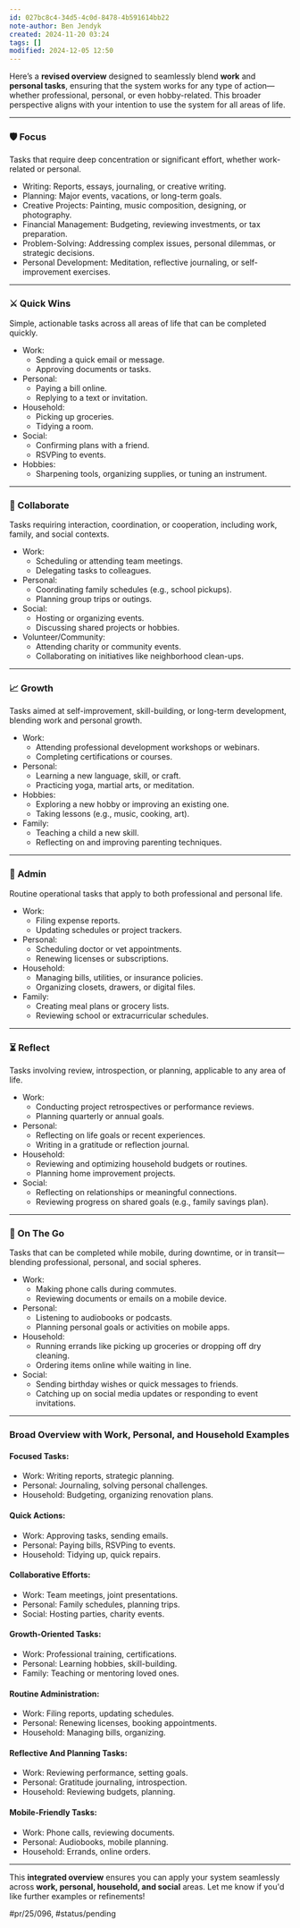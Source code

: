 ```yaml
---
id: 027bc8c4-34d5-4c0d-8478-4b591614bb22
note-author: Ben Jendyk
created: 2024-11-20 03:24
tags: []
modified: 2024-12-05 12:50
---
```


Here’s a **revised overview** designed to seamlessly blend **work** and **personal tasks**, ensuring that the system works for any type of action—whether professional, personal, or even hobby-related. This broader perspective aligns with your intention to use the system for all areas of life.

---

### **🛡️ Focus**

Tasks that require deep concentration or significant effort, whether work-related or personal.

- Writing: Reports, essays, journaling, or creative writing.
- Planning: Major events, vacations, or long-term goals.
- Creative Projects: Painting, music composition, designing, or photography.
- Financial Management: Budgeting, reviewing investments, or tax preparation.
- Problem-Solving: Addressing complex issues, personal dilemmas, or strategic decisions.
- Personal Development: Meditation, reflective journaling, or self-improvement exercises.

---

### **⚔️ Quick Wins**

Simple, actionable tasks across all areas of life that can be completed quickly.

- Work:
  - Sending a quick email or message.
  - Approving documents or tasks.
- Personal:
  - Paying a bill online.
  - Replying to a text or invitation.
- Household:
  - Picking up groceries.
  - Tidying a room.
- Social:
  - Confirming plans with a friend.
  - RSVPing to events.
- Hobbies:
  - Sharpening tools, organizing supplies, or tuning an instrument.

---

### **🤝 Collaborate**

Tasks requiring interaction, coordination, or cooperation, including work, family, and social contexts.

- Work:
  - Scheduling or attending team meetings.
  - Delegating tasks to colleagues.
- Personal:
  - Coordinating family schedules (e.g., school pickups).
  - Planning group trips or outings.
- Social:
  - Hosting or organizing events.
  - Discussing shared projects or hobbies.
- Volunteer/Community:
  - Attending charity or community events.
  - Collaborating on initiatives like neighborhood clean-ups.

---

### **📈 Growth**

Tasks aimed at self-improvement, skill-building, or long-term development, blending work and personal growth.

- Work:
  - Attending professional development workshops or webinars.
  - Completing certifications or courses.
- Personal:
  - Learning a new language, skill, or craft.
  - Practicing yoga, martial arts, or meditation.
- Hobbies:
  - Exploring a new hobby or improving an existing one.
  - Taking lessons (e.g., music, cooking, art).
- Family:
  - Teaching a child a new skill.
  - Reflecting on and improving parenting techniques.

---

### **📑 Admin**

Routine operational tasks that apply to both professional and personal life.

- Work:
  - Filing expense reports.
  - Updating schedules or project trackers.
- Personal:
  - Scheduling doctor or vet appointments.
  - Renewing licenses or subscriptions.
- Household:
  - Managing bills, utilities, or insurance policies.
  - Organizing closets, drawers, or digital files.
- Family:
  - Creating meal plans or grocery lists.
  - Reviewing school or extracurricular schedules.

---

### **⏳ Reflect**

Tasks involving review, introspection, or planning, applicable to any area of life.

- Work:
  - Conducting project retrospectives or performance reviews.
  - Planning quarterly or annual goals.
- Personal:
  - Reflecting on life goals or recent experiences.
  - Writing in a gratitude or reflection journal.
- Household:
  - Reviewing and optimizing household budgets or routines.
  - Planning home improvement projects.
- Social:
  - Reflecting on relationships or meaningful connections.
  - Reviewing progress on shared goals (e.g., family savings plan).

---

### **🚩 On The Go**

Tasks that can be completed while mobile, during downtime, or in transit—blending professional, personal, and social spheres.

- Work:
  - Making phone calls during commutes.
  - Reviewing documents or emails on a mobile device.
- Personal:
  - Listening to audiobooks or podcasts.
  - Planning personal goals or activities on mobile apps.
- Household:
  - Running errands like picking up groceries or dropping off dry cleaning.
  - Ordering items online while waiting in line.
- Social:
  - Sending birthday wishes or quick messages to friends.
  - Catching up on social media updates or responding to event invitations.

---

### **Broad Overview with Work, Personal, and Household Examples**

#### **Focused Tasks:**

- Work: Writing reports, strategic planning.
- Personal: Journaling, solving personal challenges.
- Household: Budgeting, organizing renovation plans.

#### **Quick Actions:**

- Work: Approving tasks, sending emails.
- Personal: Paying bills, RSVPing to events.
- Household: Tidying up, quick repairs.

#### **Collaborative Efforts:**

- Work: Team meetings, joint presentations.
- Personal: Family schedules, planning trips.
- Social: Hosting parties, charity events.

#### **Growth-Oriented Tasks:**

- Work: Professional training, certifications.
- Personal: Learning hobbies, skill-building.
- Family: Teaching or mentoring loved ones.

#### **Routine Administration:**

- Work: Filing reports, updating schedules.
- Personal: Renewing licenses, booking appointments.
- Household: Managing bills, organizing.

#### **Reflective And Planning Tasks:**

- Work: Reviewing performance, setting goals.
- Personal: Gratitude journaling, introspection.
- Household: Reviewing budgets, planning.

#### **Mobile-Friendly Tasks:**

- Work: Phone calls, reviewing documents.
- Personal: Audiobooks, mobile planning.
- Household: Errands, online orders.

---

This **integrated overview** ensures you can apply your system seamlessly across **work, personal, household, and social** areas. Let me know if you'd like further examples or refinements!


#pr/25/096, #status/pending